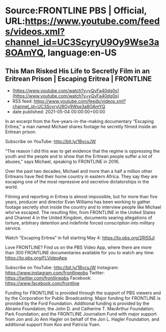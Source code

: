 # Source:FRONTLINE PBS | Official, URL:https://www.youtube.com/feeds/videos.xml?channel_id=UC3ScyryU9Oy9Wse3a8OAmYQ, language:en-US

## This Man Risked His Life to Secretly Film in an Eritrean Prison | Escaping Eritrea | FRONTLINE
 - [https://www.youtube.com/watch?v=yQvFa40dg0s](https://www.youtube.com/watch?v=yQvFa40dg0s)
 - RSS feed: https://www.youtube.com/feeds/videos.xml?channel_id=UC3ScyryU9Oy9Wse3a8OAmYQ
 - date published: 2021-05-04 00:00:00+00:00

In an excerpt from the five-years-in-the-making documentary “Escaping Eritrea,” a man named Michael shares footage he secretly filmed inside an Eritrean prison.

Subscribe on YouTube: http://bit.ly/1BycsJW 

“The reason I did this was to get evidence that the regime is oppressing the youth and the people and to show that the Eritrean people suffer a lot of abuses,” says Michael, speaking to FRONTLINE in 2016.

Over the past two decades, Michael and more than a half a million other Eritreans have fled their home country in eastern Africa. They say they are escaping one of the most repressive and secretive dictatorships in the world.

Filming and reporting in Eritrea is almost impossible, but for more than five years, producer and director Evan Williams has been working to gather footage secretly shot inside the country and to interview people like Michael who’ve escaped. The resulting film, from FRONTLINE in the United States and Channel 4 in the United Kingdom, documents searing allegations of torture, arbitrary detention and indefinite forced conscription into military service.

Watch "Escaping Eritrea" in full starting May 4: https://to.pbs.org/2Ri5SJi

Love FRONTLINE? Find us on the PBS Video App, where there are more than 300 FRONTLINE documentaries available for you to watch any time: https://to.pbs.org/FLVideoApp

Subscribe on YouTube: http://bit.ly/1BycsJW 
Instagram: https://www.instagram.com/frontlinepbs 
Twitter: https://twitter.com/frontlinepbs 
Facebook: https://www.facebook.com/frontline 

Funding for FRONTLINE is provided through the support of PBS viewers and by the Corporation for Public Broadcasting. Major funding for FRONTLINE is provided by the Ford Foundation. Additional funding is provided by the Abrams Foundation; the John D. and Catherine T. MacArthur Foundation; Park Foundation; and the FRONTLINE Journalism Fund with major support from Jon and Jo Ann Hagler on behalf of the Jon L. Hagler Foundation, and additional support from Koo and Patricia Yuen.

